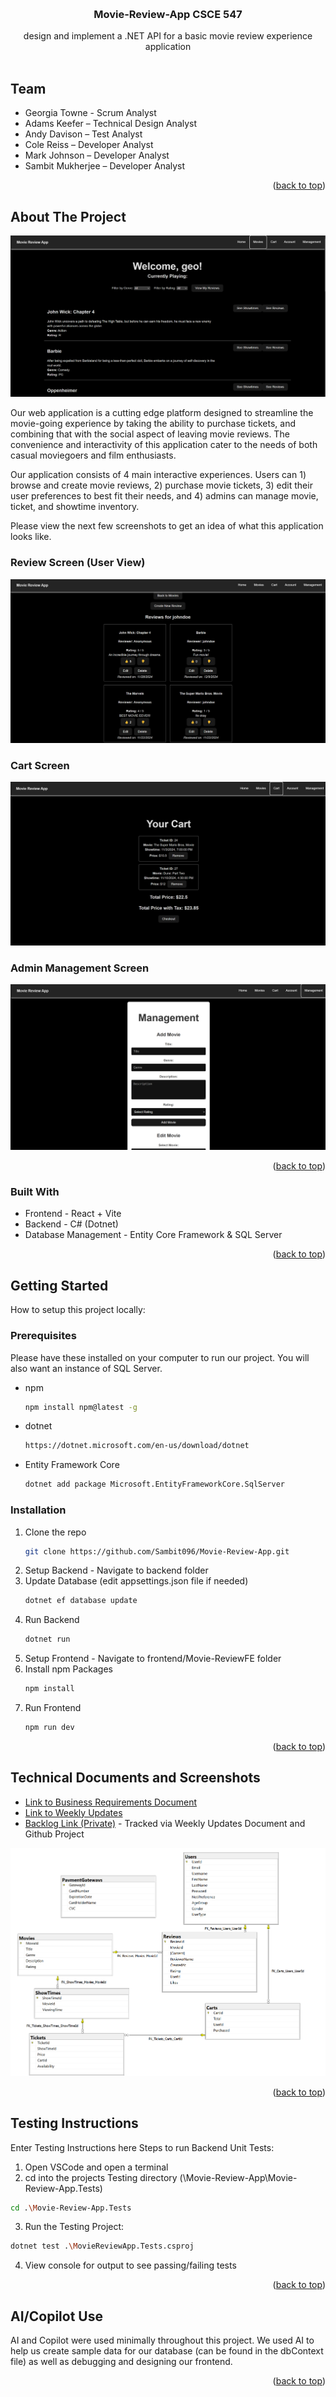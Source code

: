 <a id="readme-top"></a>
<br />
<div align="center">
<h3 align="center">Movie-Review-App CSCE 547</h3>

  <p align="center">
    design and implement a .NET API for a basic movie review experience application
    <br />
    <br />
  </p>
</div>

## Team

* Georgia Towne - Scrum Analyst
*	Adams Keefer – Technical Design Analyst
*	Andy Davison – Test Analyst
*	Cole Reiss – Developer Analyst
*	Mark Johnson – Developer Analyst
*	Sambit Mukherjee – Developer Analyst

<p align="right">(<a href="#readme-top">back to top</a>)</p>

## About The Project

![Movie Screen Shot][product-screenshot]

Our web application is a cutting edge platform designed to streamline the movie-going experience by taking the ability to purchase tickets, and combining that with the social aspect of leaving movie reviews. The convenience and interactivity of this application cater to the needs of both casual moviegoers and film enthusiasts.

Our application consists of 4 main interactive experiences. Users can 1) browse and create movie reviews, 2) purchase movie tickets, 3) edit their user preferences to best fit their needs, and 4) admins can manage movie, ticket, and showtime inventory.

Please view the next few screenshots to get an idea of what this application looks like.

### Review Screen (User View)
![Review Screen Shot][review-screenshot]

### Cart Screen
![Cart Screen Shot][cart-screenshot]

### Admin Management Screen
 ![Admin Screen Shot][admin-screenshot]
 
<p align="right">(<a href="#readme-top">back to top</a>)</p>

### Built With

* Frontend - React + Vite
* Backend - C# (Dotnet)
* Database Management - Entity Core Framework & SQL Server

<p align="right">(<a href="#readme-top">back to top</a>)</p>



<!-- GETTING STARTED -->
## Getting Started

How to setup this project locally:

### Prerequisites

Please have these installed on your computer to run our project. You will also want an instance of SQL Server.
* npm
  ```sh
  npm install npm@latest -g
  ```
* dotnet
  ```sh
  https://dotnet.microsoft.com/en-us/download/dotnet
  ```
* Entity Framework Core
  ```sh
  dotnet add package Microsoft.EntityFrameworkCore.SqlServer
  ```

### Installation

1. Clone the repo
   ```sh
   git clone https://github.com/Sambit096/Movie-Review-App.git
   ```
2. Setup Backend - Navigate to backend folder
3. Update Database (edit appsettings.json file if needed)
   ```sh
   dotnet ef database update
   ```
4. Run Backend
   ```sh
   dotnet run
   ```
5. Setup Frontend - Navigate to frontend/Movie-ReviewFE folder
6. Install npm Packages
   ```sh
   npm install
   ```
7. Run Frontend
   ```sh
   npm run dev
   ```

<p align="right">(<a href="#readme-top">back to top</a>)</p>


## Technical Documents and Screenshots

* [Link to Business Requirements Document][link-business]
* [Link to Weekly Updates][link-weekly]
* [Backlog Link (Private)][link-project] - Tracked via Weekly Updates Document and Github Project

![Entity Screen Shot][entity-screenshot]

<p align="right">(<a href="#readme-top">back to top</a>)</p>


## Testing Instructions

Enter Testing Instructions here
Steps to run Backend Unit Tests:
1. Open VSCode and open a terminal
2. cd into the projects Testing directory (\Movie-Review-App\Movie-Review-App.Tests)
```sh
cd .\Movie-Review-App.Tests
```
3. Run the Testing Project:
```sh
dotnet test .\MovieReviewApp.Tests.csproj
```
4. View console for output to see passing/failing tests

<p align="right">(<a href="#readme-top">back to top</a>)</p>


## AI/Copilot Use

AI and Copilot were used minimally throughout this project. We used AI to help us create sample data for our database (can be found in the dbContext file) as well as debugging and designing our frontend.

<p align="right">(<a href="#readme-top">back to top</a>)</p>






[product-screenshot]: ReadmeInfo/project.png
[entity-screenshot]: ReadmeInfo/entities.png
[admin-screenshot]: ReadmeInfo/admin.png
[cart-screenshot]: ReadmeInfo/cart.png
[review-screenshot]: ReadmeInfo/reviews.png
[link-project]: https://github.com/users/Sambit096/projects/4]
[link-business]: https://docs.google.com/document/d/1SQUSj7MYeESE2oluxp6o_LA63nJzexJ2unEtSn-zBtM/edit?usp=sharing
[link-weekly]: https://emailsc-my.sharepoint.com/:w:/g/personal/gtowne_email_sc_edu/EQ2EE0_qcTRLsuc1F3g_rY8BtWFXlseZhtPhAvDRopV9UA?e=ho6wNJ
